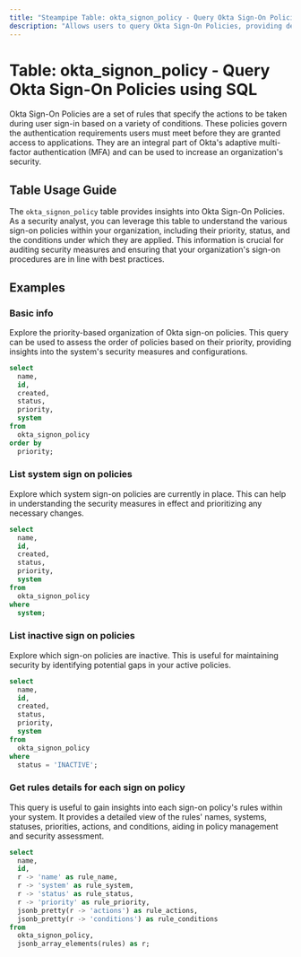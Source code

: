 ```yaml
---
title: "Steampipe Table: okta_signon_policy - Query Okta Sign-On Policies using SQL"
description: "Allows users to query Okta Sign-On Policies, providing details about the policies including their names, IDs, status, priority, and other related information."
---
```


# Table: okta_signon_policy - Query Okta Sign-On Policies using SQL

Okta Sign-On Policies are a set of rules that specify the actions to be taken during user sign-in based on a variety of conditions. These policies govern the authentication requirements users must meet before they are granted access to applications. They are an integral part of Okta's adaptive multi-factor authentication (MFA) and can be used to increase an organization's security.

## Table Usage Guide

The `okta_signon_policy` table provides insights into Okta Sign-On Policies. As a security analyst, you can leverage this table to understand the various sign-on policies within your organization, including their priority, status, and the conditions under which they are applied. This information is crucial for auditing security measures and ensuring that your organization's sign-on procedures are in line with best practices.

## Examples

### Basic info
Explore the priority-based organization of Okta sign-on policies. This query can be used to assess the order of policies based on their priority, providing insights into the system's security measures and configurations.

```sql
select
  name,
  id,
  created,
  status,
  priority,
  system
from
  okta_signon_policy
order by
  priority;
```

### List system sign on policies
Explore which system sign-on policies are currently in place. This can help in understanding the security measures in effect and prioritizing any necessary changes.

```sql
select
  name,
  id,
  created,
  status,
  priority,
  system
from
  okta_signon_policy
where
  system;
```

### List inactive sign on policies
Explore which sign-on policies are inactive. This is useful for maintaining security by identifying potential gaps in your active policies.

```sql
select
  name,
  id,
  created,
  status,
  priority,
  system
from
  okta_signon_policy
where
  status = 'INACTIVE';
```

### Get rules details for each sign on policy
This query is useful to gain insights into each sign-on policy's rules within your system. It provides a detailed view of the rules' names, systems, statuses, priorities, actions, and conditions, aiding in policy management and security assessment.

```sql
select
  name,
  id,
  r -> 'name' as rule_name,
  r -> 'system' as rule_system,
  r -> 'status' as rule_status,
  r -> 'priority' as rule_priority,
  jsonb_pretty(r -> 'actions') as rule_actions,
  jsonb_pretty(r -> 'conditions') as rule_conditions
from
  okta_signon_policy,
  jsonb_array_elements(rules) as r;
```